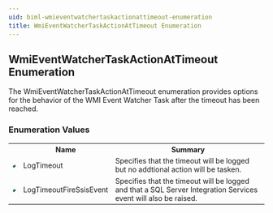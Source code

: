 ```yaml
---
uid: biml-wmieventwatchertaskactionattimeout-enumeration
title: WmiEventWatcherTaskActionAtTimeout Enumeration
---
```


## WmiEventWatcherTaskActionAtTimeout Enumeration

<div class="LanguageSummary"><div class ="SummaryItem">The WmiEventWatcherTaskActionAtTimeout enumeration provides options for the behavior of the WMI Event Watcher Task after the timeout has been reached.</div></div>
<div class="EnumValueGroup">

### Enumeration Values

<table id="EnumValue" class="MemberList"><tbody><tr><th class="MemberTypeIconColumnHeader">&nbsp;</th><th class="MemberNameColumnHeader">Name</th><th class="MemberSummaryColumnHeader">Summary</th></tr><tr class="cd0"><td align="center" class="MemberTypeIcon"><img src="enumValue.png"></img></td><td class="MemberName">LogTimeout</td><td class="MemberSummary"><div class ="SummaryItem">Specifies that the timeout will be logged but no addtional action will be tasken.</div></td></tr><tr class="cd1"><td align="center" class="MemberTypeIcon"><img src="enumValue.png"></img></td><td class="MemberName">LogTimeoutFireSsisEvent</td><td class="MemberSummary"><div class ="SummaryItem">Specifies that the timeout will be logged and that a SQL Server Integration Services event will also be raised.</div></td></tr></tbody></table>
</div>
